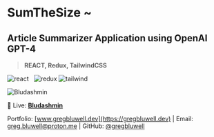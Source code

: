 # SumTheSize ~
## Article Summarizer Application using OpenAI GPT-4

> **REACT, Redux, TailwindCSS**

![react](https://i.ibb.co/Rvzz0xZ/react.png) &nbsp;
![redux](https://i.ibb.co/0t3G8B0/tailwind.png)
![tailwind](https://i.ibb.co/0t3G8B0/tailwind.png)


![Bludashmin](https://i.ibb.co/QYV7Vzf/screenshot-localhost-3000-2023-05-25-11-00-17.png)

🔴 Live: [**Bludashmin**](https://www.gregbluwell.dev/)

Portfolio: [www.gregbluwell.dev](https://gregbluwell.dev) | Email: greg.bluwell@proton.me | GitHub: [@gregbluwell](https://github.com/GregBluwell)



